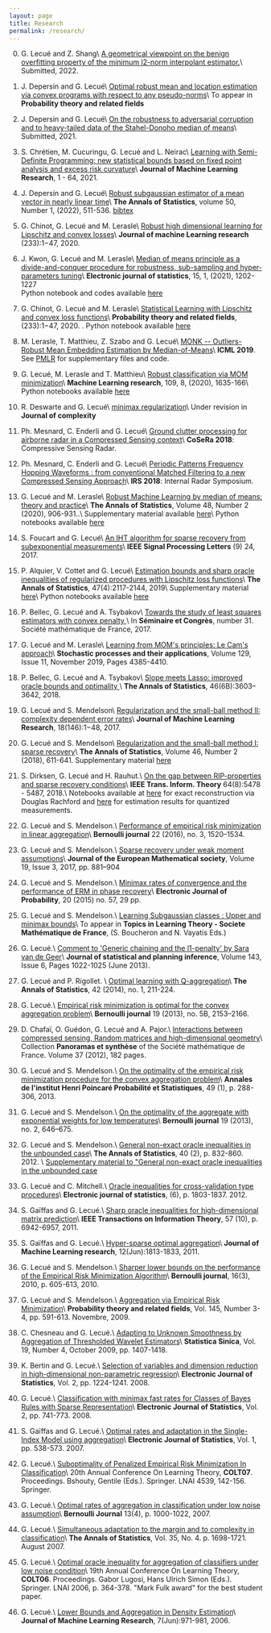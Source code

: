 ```yaml
---
layout: page
title: Research
permalink: /research/
---
```


0. G. Lecué and Z. Shang\\
[A geometrical viewpoint on the benign overfitting property of the minimum l2-norm interpolant estimator.](/assets/article_ell2_min_interpolent.pdf)\\
Submitted, 2022.


0. J. Depersin and G. Lecué\\
[Optimal robust mean and location estimation via convex programs with respect to any pseudo-norms](/assets/convex_prog_robust_sparse_mean.pdf)\\
To appear in **Probability theory and related fields**

0. J. Depersin and G. Lecué\\
[On the robustness to adversarial corruption and to heavy-tailed data of the Stahel-Donoho median of means](/assets/SDO_median.pdf)\\
Submitted, 2021.

0. S. Chrétien, M. Cucuringu, G. Lecué and L. Neirac\\
[Learning with Semi-Definite Programming: new statistical bounds based on fixed point analysis and excess risk curvature](/assets/21-0021.pdf)\\
**Journal of Machine Learning Research**, 1 - 64, 2021.

0. J. Depersin and G. Lecué\\
[Robust subgaussian estimator of a mean vector in nearly linear time](/assets/AOS2118.pdf)\\
**The Annals of Statistics**, volume 50, Number 1, (2022), 511-536. [bibtex](/assets/AOS2118.bib)

0. G. Chinot, G. Lecué and  M. Lerasle\\
[Robust high dimensional learning for Lipschitz and convex losses](/assets/MOM_JMLR_2019_07_11.pdf)\\
**Journal of machine Learning research** (233):1−47, 2020. 



0. J. Kwon, G. Lecué and  M. Lerasle\\
[Median of means principle as a divide-and-conquer procedure for robustness, sub-sampling and hyper-parameters tuning](/assets/MOMKLL.pdf)\\
 **Electronic journal of statistics**, 15, 1, (2021), 1202-1227  
Python notebook and codes available [here](https://github.com/lecueguillaume/MOMpower/tree/master/MOM_selection)

0. G. Chinot, G. Lecué and  M. Lerasle\\
[Statistical Learning with Lipschitz and convex loss functions](/assets/Chinot_et_al-2019-Probability_Theory_and_Related_Fields.pdf)\\
**Probability theory and related fields**, (233):1−47, 2020. . Python notebook available [here](https://github.com/lecueguillaume/notebooks_python/blob/master/research_paper_chinot_lecue_lerasle/Notebook_Lipschitz_loss.ipynb)

0. M. Lerasle, T. Matthieu, Z. Szabo and G. Lecué\\
[MONK -- Outliers-Robust Mean Embedding Estimation by Median-of-Means](/assets/ICML19.pdf)\\
**ICML 2019**. See [PMLR](http://proceedings.mlr.press/v97/lerasle19a.html) for supplementary files and code.


0. G. Lecué, M. Lerasle and T. Matthieu\\
[Robust classification via MOM minimization](/assets/2020_Article_MOM_Classif.pdf)\\
**Machine Learning research**, 109, 8, (2020), 1635-166\\
Python notebooks available [here](https://github.com/lecueguillaume/MOMpower)


0. R. Deswarte and G. Lecué\\
[minimax regularization](/assets/minimax_reg_2018_05_14.pdf)\\
Under revision in **Journal of complexity**

0. Ph. Mesnard, C. Enderli and G. Lecué\\
[Ground clutter processing for airborne radar in a Compressed Sensing context](/assets/ground-clutter-processing.pdf)\\
**CoSeRa 2018**: Compressive Sensing Radar.


0. Ph. Mesnard, C. Enderli and G. Lecué\\
[Periodic Patterns Frequency Hopping Waveforms : from conventional Matched Filtering to a new Compressed Sensing Approach](/assets/periodic-patterns-frequency.pdf)\\
**IRS 2018**: Internal Radar Symposium.

0. G. Lecué and M. Lerasle\\
[Robust Machine Learning by median of means: theory and practice](/assets/AOS1828.pdf)\\
**The Annals of Statistics**, Volume 48, Number 2 (2020), 906-931..\\
Supplementary material available [here](/assets/supp_mat_lecue_lerasle.pdf)\\
Python notebooks available [here](https://github.com/lecueguillaume/MOMpower)

0. S. Foucart and G. Lecué\\
[An IHT algorithm for sparse recovery from
 subexponential measurements](/assets/FouLec_v2.pdf)\\
**IEEE Signal Processing Letters** (9) 24, 2017.


0. P. Alquier, V. Cottet and G. Lecué\\
[Estimation bounds and sharp oracle inequalities of regularized procedures with  Lipschitz loss functions](/assets/AOS1742.pdf)\\
**The Annals of Statistics**, 47(4):2117-2144, 2019\\
Supplementary material [here](/assets/supp_mat_alquier_cottet_lecue.pdf)\\
Python notebooks available [here](https://github.com/lecueguillaume/notebooks_python/tree/master/one_bit_matrice_completion)


0. P. Bellec, G. Lecué and A. Tsybakov\\
[Towards the study of least squares estimators with convex penalty ](/assets/conv_penalty_SMF.pdf)\\
 In **Séminaire et Congrès**, number 31. Société mathématique de France, 2017.


0. G. Lecué and M. Lerasle\\
[Learning from MOM's principles: Le Cam's approach](/assets/MOMLeCam.pdf)\\
**Stochastic processes and their applications**, Volume 129, Issue 11, November 2019, Pages 4385-4410.

0. P. Bellec, G. Lecué and A. Tsybakov\\
[Slope meets Lasso: improved oracle bounds and optimality ](/assets/slope-lasso-final-published.pdf)\\
**The Annals of Statistics**, 46(6B):3603–3642, 2018.


0. G. Lecué and S. Mendelson\\
[Regularization and the small-ball method II: complexity dependent error rates](/assets/jmlr_16-422.pdf)\\
**Journal of Machine Learning Research**, 18(146):1−48, 2017. 

0. G. Lecué and S. Mendelson\\
[Regularization and the small-ball method I: sparse recovery](/assets/sparse_lecue_mendelson.pdf)\\
**The Annals of Statistics**, Volume 46, Number 2 (2018), 611-641. Supplementary material [here](/assets/supp_mat_lecue_mendelson.pdf)

1. S. Dirksen, G. Lecué and H. Rauhut.\\
[On the gap between RIP-properties and sparse recovery conditions](/assets/gap_rip_noisy_reconstruct.pdf)\\
**IEEE Trans. Inform. Theory** 64(8):5478 - 5487, 2018.\\
Notebooks available at [here](http://nbviewer.jupyter.org/github/lecueguillaume/notebooks_python/blob/master/research_paper_Dirksen_Rauhut_Lecue/phase_transition.ipynb) for exact reconstruction via Douglas Rachford and [here](http://nbviewer.jupyter.org/github/lecueguillaume/notebooks_python/blob/master/research_paper_Dirksen_Rauhut_Lecue/phase_transition_cvx.ipynb) for estimation results for quantized measurements.

2. G. Lecué and S. Mendelson.\\
[Performance of empirical risk minimization in linear aggregation](/assets/BEJ701.pdf)\\
**Bernoulli journal** 22 (2016), no. 3, 1520–1534.

3. G. Lecué and S. Mendelson.\\
[Sparse recovery under weak moment assumptions](/assets/2017-019-003-06.pdf)\\
**Journal of the European Mathematical society**, Volume 19, Issue 3, 2017, pp. 881–904

4. G. Lecué and S. Mendelson.\\
[Minimax rates of convergence and the performance of ERM in phase recovery](/assets/erm_phase_recovery.pdf)\\
**Electronic Journal of Probability**, 20 (2015) no. 57, 29 pp.

5. G. Lecué and S. Mendelson.\\
[Learning Subgaussian classes : Upper and minimax bounds](/assets/lm13_2018_07_27.pdf)\\
To appear in **Topics in Learning Theory - Societe Mathématique de France**, (S. Boucheron and N. Vayatis Eds.)

6. G. Lecué.\\
[Comment to 'Generic chaining and the l1-penalty' by Sara van de Geer](/assets/review-sara.pdf)\\
**Journal of statistical and planning inference**, Volume 143, Issue 6, Pages 1022-1025 (June 2013).

7. G. Lecué and P. Rigollet. \\
[Optimal learning with Q-aggregation](/assets/AOS1190.pdf)\\
**The Annals of Statistics**, 42 (2014), no. 1, 211-224.

8. G. Lecué.\\
[Empirical risk minimization is optimal for the convex aggregation problem](/assets/BEJ447.pdf)\\
**Bernoulli journal** 19 (2013), no. 5B, 2153–2166.

9. D. Chafaï, O. Guédon,   G. Lecué and A. Pajor.\\
[Interactions between compressed sensing, Random matrices and high-dimensional geometry](/assets/CSbook.pdf)\\
Collection **Panoramas et synth&egrave;se** of the Société mathématique de France. Volume 37 (2012), 182 pages.


10. G. Lecué and S. Mendelson.\\
[On the optimality of the empirical risk minimization procedure for the convex aggregation problem](/assets/LM7.pdf)\\
**Annales de l'institut Henri Poincaré Probabilité et Statistiques**, 49 (1), p. 288-306, 2013.

11. G. Lecué and S. Mendelson.\\
[On the optimality of the aggregate with exponential weights for low temperatures](/assets/LM6-07-07-10.pdf)\\
**Bernoulli journal** 19 (2013), no. 2, 646–675.


12. G. Lecué and S. Mendelson.\\
[General non-exact oracle inequalities in the unbounded case](/assets/LM9.pdf)\\
**The Annals of Statistics**, 40 (2), p. 832-860.  2012. \\ 
 [Supplementary material to "General non-exact oracle inequalities in the unbounded case](/assets/LM9-supplementary-file.pdf)


13. G. Lecué and C. Mitchell.\\
[Oracle inequalities for cross-validation type procedures](/assets/LecMit-May2010.pdf)\\
**Electronic journal of statistics**, (6), p. 1803-1837. 2012.


14. S. Gaïffas and G. Lecué.\\
[Sharp oracle inequalities for high-dimensional matrix prediction](/assets/completion.pdf)\\
**IEEE Transactions on Information Theory**, 57 (10), p. 6942-6957, 2011.

15. S. Gaïffas and G. Lecué.\\
[Hyper-sparse optimal aggregation](/assets/GL2-aggregat.pdf)\\
**Journal of Machine Learning research**, 12(Jun):1813-1833, 2011.

16. G. Lecué and S. Mendelson.\\
[Sharper lower bounds on the performance of the Empirical Risk Minimization Algorithm](/assets/BEJ225.pdf)\\
**Bernoulli journal**, 16(3), 2010, p. 605-613, 2010.

17. G. Lecué and S. Mendelson.\\
[Aggregation via Empirical Risk Minimization](/assets/LM1PTRF.pdf)\\
**Probability theory and related fields**, Vol. 145, Number 3-4, pp. 591-613. Novembre, 2009.

18. C. Chesneau and G. Lecué.\\
[Adapting to Unknown Smoothness by Aggregation of Thresholded Wavelet Estimators](/assets/CL1.pdf)\\
**Statistica Sinica**, Vol. 19, Number 4, October 2009, pp. 1407-1418.

19. K. Bertin and G. Lecué.\\
[Selection of variables and dimension reduction in high-dimensional non-parametric regression](/assets/BL1.pdf)\\
**Electronic Journal of Statistics**, Vol. 2, pp. 1224-1241. 2008.

20. G. Lecué.\\
[Classification with minimax fast rates for Classes of Bayes Rules with Sparse Representation](/assets/EJS1.pdf)\\
**Electronic Journal of Statistics**, Vol. 2, pp. 741-773. 2008.

21. S. Gaïffas and G. Lecué.\\
[Optimal rates and adaptation in the Single-Index Model using aggregation](/assets/GL1.pdf)\\
**Electronic Journal of Statistics**, Vol. 1, pp. 538-573. 2007.

22. G. Lecué.\\
[Suboptimality of Penalized Empirical Risk Minimization In Classification](/assets/COLT2.pdf)\\
20th Annual Conference On Learning Theory, **COLT07**. Proceedings. Bshouty, Gentile (Eds.). Springer. LNAI 4539, 142-156. Springer.

23. G. Lecué.\\
[Optimal rates of aggregation in classification under low noise assumption](/assets/Bern1.pdf)\\
**Bernoulli Journal** 13(4), p. 1000-1022, 2007.

24. G. Lecué.\\
[Simultaneous adaptation to the margin and to complexity in classification](/assets/AOS1.pdf)\\
**The Annals of  Statistics**, Vol. 35, No. 4. p. 1698-1721. August 2007.

25. G. Lecué.\\
[Optimal oracle inequality for aggregation of classifiers under low noise condition](/assets/COLT1.pdf)\\
19th Annual Conference On Learning Theory, **COLT06**. Proceedings. Gabor Lugosi, Hans Ulrich Simon (Eds.). Springer. LNAI 2006, p. 364-378. "Mark Fulk award" for the best student paper.

26. G. Lecué.\\
[Lower Bounds and Aggregation in Density Estimation](/assets/JMLR1.pdf)\\
**Journal of Machine Learning Research**, 7(Jun):971-981, 2006.


